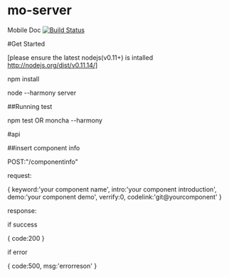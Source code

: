 mo-server
=========
Mobile Doc
[![Build Status](https://travis-ci.org/mo-doc/mo-server.svg?branch=master)](https://travis-ci.org/mo-doc/mo-server)


#Get Started

[please ensure the latest nodejs(v0.11+) is intalled
http://nodejs.org/dist/v0.11.14/]

npm install

node --harmony server

##Running test

npm test OR  moncha --harmony

#api

##insert component info

  POST:"/componentinfo"
  
  request:
  
  {
      keyword:'your component name',
      intro:'your component introduction',
      demo:'your component demo',
      verrify:0,
      codelink:'git@yourcomponent'
  }
  
  response:
  
  if success
  
  {
      code:200
  }
  
  if error
  
  { 
      code:500,
      msg:'errorreson'
  }
